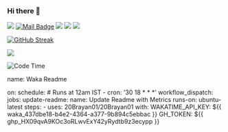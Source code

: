 ### Hi there 👋

<!--
**20Brayan01/20Brayan01** is a ✨ _special_ ✨ repository because its `README.md` (this file) appears on your GitHub profile.

Here are some ideas to get you started:

- 🔭 I’m currently working on ...
- 🌱 I’m currently learning ...
- 👯 I’m looking to collaborate on ...
- 🤔 I’m looking for help with ...
- 💬 Ask me about ...
- 📫 How to reach me: ...
- 😄 Pronouns: ...
- ⚡ Fun fact: ...
-->

[![](https://visitor-badge.laobi.icu/badge?page_id=20Brayan01.20Brayan01)](https://visitor-badge.laobi.icu/badge?page_id=20Brayan01.20Brayan01)
[![Mail Badge](https://img.shields.io/badge/-gmail-c14438?style=flat&logo=Gmail&logoColor=white&link=mailto:eryajf@163.com)](mailto:letsmailmahdikiani@gmail.com)
[![](https://img.shields.io/github/stars/20Brayan01?color=fefb7b&logo=Undertale)](https://github-readme-stats.vercel.app/api?username=20Brayan01&hide_title=false&hide_border=true&show_icons=true&include_all_commits=true&line_height=20&bg_color=0,EC6C6C,FFD479,FFFC79,73FA79&theme=graywhite&locale=cn)
[![](https://img.shields.io/github/followers/20Brayan01?color=27da6b&logo=Handshake)](https://github.com/20Brayan01?tab=followers)
[![](https://img.shields.io/badge/%E5%8D%9A%E5%AE%A2-reishin.me-ffffff?logo=Hugo)](https://reishin.me)


[![GitHub Streak](https://streak-stats.demolab.com/?user=20Brayan01)](https://git.io/streak-stats)




![](https://github-profile-trophy.vercel.app/?username=20Brayan01&theme=dracula&no-frame=false&no-bg=false&margin-w=4)

<!--START_SECTION:waka-->
![Code Time](http://img.shields.io/badge/Code%20Time-2%2C798%20hrs%2031%20mins-blue)


name: Waka Readme

on:
  schedule:
    # Runs at 12am IST
    - cron: '30 18 * * *'
  workflow_dispatch:
jobs:
  update-readme:
    name: Update Readme with Metrics
    runs-on: ubuntu-latest
    steps:
      - uses: 20Brayan01/20Brayan01
        with:
          WAKATIME_API_KEY: ${{ waka_437dbe18-b4e2-4364-a377-9b894c5ebbac }}
          GH_TOKEN: ${{ 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 }}
